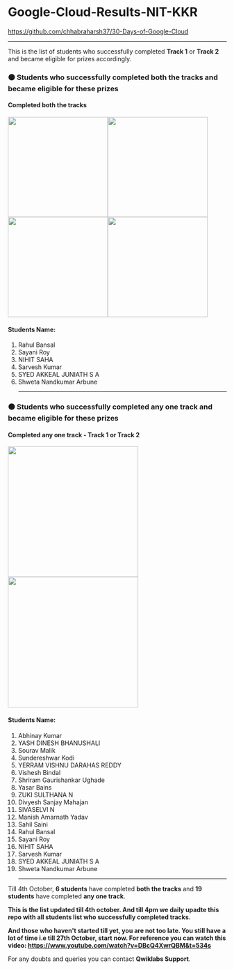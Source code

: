 # <strong>Google-Cloud-Results-NIT-KKR</strong> 
https://github.com/chhabraharsh37/30-Days-of-Google-Cloud<hr>

This is the list of students who successfully completed <strong>Track 1</strong> or <strong>Track 2</strong> and became eligible for prizes accordingly.

<h3>⚫ Students who successfully completed both the tracks and became eligible for these prizes</h3>

<h4>Completed both the tracks</h4>

<img src = "https://user-images.githubusercontent.com/60788180/134784536-7bea9267-26d0-4564-91d2-f1bdb885ebd6.png"  height="230vh"><img src = "https://user-images.githubusercontent.com/60788180/134784295-eb8a0a13-5740-4ab4-a42f-5d47c638d4de.png"  height="230vh"><img src = "https://user-images.githubusercontent.com/60788180/134784551-9819aea0-348d-472c-86ee-3b36f878da84.png"  height="230vh"><img src = "https://user-images.githubusercontent.com/60788180/134784504-7152962e-d7c7-4688-8d39-01b746e33a51.png"  height="230vh">

<h4>Students Name:</h4>

1) Rahul Bansal<br>
2) Sayani Roy<br>
3) NIHIT SAHA<br>
4) Sarvesh Kumar<br>
5) SYED AKKEAL JUNIATH S A<br>
6) Shweta Nandkumar Arbune<br><hr>



<h3>⚫ Students who successfully completed any one track and became eligible for these prizes</h3>

<h4>Completed any one track - Track 1 or Track 2</h4>

<img src = "https://user-images.githubusercontent.com/60788180/134784295-eb8a0a13-5740-4ab4-a42f-5d47c638d4de.png"  height="300vh"><img src = "https://user-images.githubusercontent.com/60788180/134784504-7152962e-d7c7-4688-8d39-01b746e33a51.png"  height="300vh">


<h4>Students Name:</h4>

1) Abhinay Kumar<br>
2) YASH DINESH BHANUSHALI<br>
3) Sourav Malik<br>
4) Sundereshwar Kodi<br>
5) YERRAM VISHNU DARAHAS REDDY<br>
6) Vishesh Bindal<br>
7) Shriram Gaurishankar Ughade<br>
8) Yasar Bains<br>
9) ZUKI SULTHANA N<br>
10) Divyesh Sanjay Mahajan<br>
11) SIVASELVI N<br>
12) Manish Amarnath Yadav<br>
13) Sahil Saini<br>
14) Rahul Bansal<br>
15) Sayani Roy<br>
16) NIHIT SAHA<br>
17) Sarvesh Kumar<br>
18) SYED AKKEAL JUNIATH S A<br>
19) Shweta Nandkumar Arbune<br><hr>

Till 4th October, <strong>6 students</strong> have completed <strong>both the tracks</strong> and <strong>19 students</strong> have completed <strong>any one track</strong>.


<strong>This is the list updated till 4th october. And till 4pm we daily upadte this repo with all students list who successfully completed tracks.</strong>

<strong>And those who haven't started till yet, you are not too late. You still have a lot of time i.e till 27th October, start now. For reference you can watch this video: https://www.youtube.com/watch?v=DBcQ4XwrQBM&t=534s</strong>

For any doubts and queries you can contact <strong>Qwiklabs Support</strong>.















